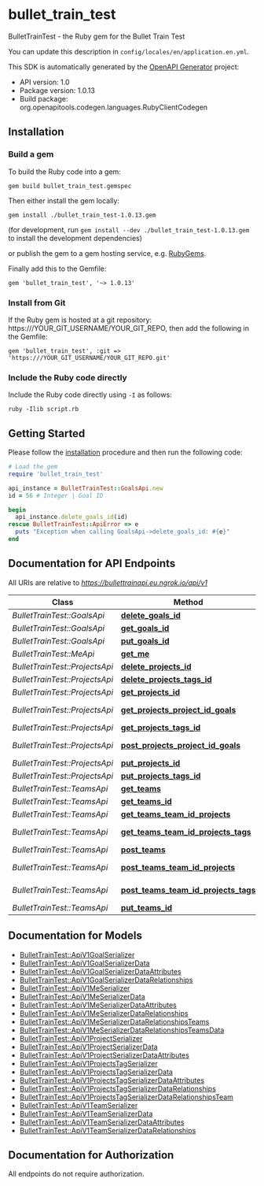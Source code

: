 # bullet_train_test

BulletTrainTest - the Ruby gem for the Bullet Train Test

You can update this description in `config/locales/en/application.en.yml`.

This SDK is automatically generated by the [OpenAPI Generator](https://openapi-generator.tech) project:

- API version: 1.0
- Package version: 1.0.13
- Build package: org.openapitools.codegen.languages.RubyClientCodegen

## Installation

### Build a gem

To build the Ruby code into a gem:

```shell
gem build bullet_train_test.gemspec
```

Then either install the gem locally:

```shell
gem install ./bullet_train_test-1.0.13.gem
```

(for development, run `gem install --dev ./bullet_train_test-1.0.13.gem` to install the development dependencies)

or publish the gem to a gem hosting service, e.g. [RubyGems](https://rubygems.org/).

Finally add this to the Gemfile:

    gem 'bullet_train_test', '~> 1.0.13'

### Install from Git

If the Ruby gem is hosted at a git repository: https:///YOUR_GIT_USERNAME/YOUR_GIT_REPO, then add the following in the Gemfile:

    gem 'bullet_train_test', :git => 'https:///YOUR_GIT_USERNAME/YOUR_GIT_REPO.git'

### Include the Ruby code directly

Include the Ruby code directly using `-I` as follows:

```shell
ruby -Ilib script.rb
```

## Getting Started

Please follow the [installation](#installation) procedure and then run the following code:

```ruby
# Load the gem
require 'bullet_train_test'

api_instance = BulletTrainTest::GoalsApi.new
id = 56 # Integer | Goal ID

begin
  api_instance.delete_goals_id(id)
rescue BulletTrainTest::ApiError => e
  puts "Exception when calling GoalsApi->delete_goals_id: #{e}"
end

```

## Documentation for API Endpoints

All URIs are relative to *https://bullettrainapi.eu.ngrok.io/api/v1*

Class | Method | HTTP request | Description
------------ | ------------- | ------------- | -------------
*BulletTrainTest::GoalsApi* | [**delete_goals_id**](docs/GoalsApi.md#delete_goals_id) | **DELETE** /goals/{id} | 
*BulletTrainTest::GoalsApi* | [**get_goals_id**](docs/GoalsApi.md#get_goals_id) | **GET** /goals/{id} | 
*BulletTrainTest::GoalsApi* | [**put_goals_id**](docs/GoalsApi.md#put_goals_id) | **PUT** /goals/{id} | 
*BulletTrainTest::MeApi* | [**get_me**](docs/MeApi.md#get_me) | **GET** /me | 
*BulletTrainTest::ProjectsApi* | [**delete_projects_id**](docs/ProjectsApi.md#delete_projects_id) | **DELETE** /projects/{id} | 
*BulletTrainTest::ProjectsApi* | [**delete_projects_tags_id**](docs/ProjectsApi.md#delete_projects_tags_id) | **DELETE** /projects/tags/{id} | 
*BulletTrainTest::ProjectsApi* | [**get_projects_id**](docs/ProjectsApi.md#get_projects_id) | **GET** /projects/{id} | 
*BulletTrainTest::ProjectsApi* | [**get_projects_project_id_goals**](docs/ProjectsApi.md#get_projects_project_id_goals) | **GET** /projects/{project_id}/goals | 
*BulletTrainTest::ProjectsApi* | [**get_projects_tags_id**](docs/ProjectsApi.md#get_projects_tags_id) | **GET** /projects/tags/{id} | 
*BulletTrainTest::ProjectsApi* | [**post_projects_project_id_goals**](docs/ProjectsApi.md#post_projects_project_id_goals) | **POST** /projects/{project_id}/goals | 
*BulletTrainTest::ProjectsApi* | [**put_projects_id**](docs/ProjectsApi.md#put_projects_id) | **PUT** /projects/{id} | 
*BulletTrainTest::ProjectsApi* | [**put_projects_tags_id**](docs/ProjectsApi.md#put_projects_tags_id) | **PUT** /projects/tags/{id} | 
*BulletTrainTest::TeamsApi* | [**get_teams**](docs/TeamsApi.md#get_teams) | **GET** /teams | 
*BulletTrainTest::TeamsApi* | [**get_teams_id**](docs/TeamsApi.md#get_teams_id) | **GET** /teams/{id} | 
*BulletTrainTest::TeamsApi* | [**get_teams_team_id_projects**](docs/TeamsApi.md#get_teams_team_id_projects) | **GET** /teams/{team_id}/projects | 
*BulletTrainTest::TeamsApi* | [**get_teams_team_id_projects_tags**](docs/TeamsApi.md#get_teams_team_id_projects_tags) | **GET** /teams/{team_id}/projects/tags | 
*BulletTrainTest::TeamsApi* | [**post_teams**](docs/TeamsApi.md#post_teams) | **POST** /teams | 
*BulletTrainTest::TeamsApi* | [**post_teams_team_id_projects**](docs/TeamsApi.md#post_teams_team_id_projects) | **POST** /teams/{team_id}/projects | 
*BulletTrainTest::TeamsApi* | [**post_teams_team_id_projects_tags**](docs/TeamsApi.md#post_teams_team_id_projects_tags) | **POST** /teams/{team_id}/projects/tags | 
*BulletTrainTest::TeamsApi* | [**put_teams_id**](docs/TeamsApi.md#put_teams_id) | **PUT** /teams/{id} | 


## Documentation for Models

 - [BulletTrainTest::ApiV1GoalSerializer](docs/ApiV1GoalSerializer.md)
 - [BulletTrainTest::ApiV1GoalSerializerData](docs/ApiV1GoalSerializerData.md)
 - [BulletTrainTest::ApiV1GoalSerializerDataAttributes](docs/ApiV1GoalSerializerDataAttributes.md)
 - [BulletTrainTest::ApiV1GoalSerializerDataRelationships](docs/ApiV1GoalSerializerDataRelationships.md)
 - [BulletTrainTest::ApiV1MeSerializer](docs/ApiV1MeSerializer.md)
 - [BulletTrainTest::ApiV1MeSerializerData](docs/ApiV1MeSerializerData.md)
 - [BulletTrainTest::ApiV1MeSerializerDataAttributes](docs/ApiV1MeSerializerDataAttributes.md)
 - [BulletTrainTest::ApiV1MeSerializerDataRelationships](docs/ApiV1MeSerializerDataRelationships.md)
 - [BulletTrainTest::ApiV1MeSerializerDataRelationshipsTeams](docs/ApiV1MeSerializerDataRelationshipsTeams.md)
 - [BulletTrainTest::ApiV1MeSerializerDataRelationshipsTeamsData](docs/ApiV1MeSerializerDataRelationshipsTeamsData.md)
 - [BulletTrainTest::ApiV1ProjectSerializer](docs/ApiV1ProjectSerializer.md)
 - [BulletTrainTest::ApiV1ProjectSerializerData](docs/ApiV1ProjectSerializerData.md)
 - [BulletTrainTest::ApiV1ProjectSerializerDataAttributes](docs/ApiV1ProjectSerializerDataAttributes.md)
 - [BulletTrainTest::ApiV1ProjectsTagSerializer](docs/ApiV1ProjectsTagSerializer.md)
 - [BulletTrainTest::ApiV1ProjectsTagSerializerData](docs/ApiV1ProjectsTagSerializerData.md)
 - [BulletTrainTest::ApiV1ProjectsTagSerializerDataAttributes](docs/ApiV1ProjectsTagSerializerDataAttributes.md)
 - [BulletTrainTest::ApiV1ProjectsTagSerializerDataRelationships](docs/ApiV1ProjectsTagSerializerDataRelationships.md)
 - [BulletTrainTest::ApiV1ProjectsTagSerializerDataRelationshipsTeam](docs/ApiV1ProjectsTagSerializerDataRelationshipsTeam.md)
 - [BulletTrainTest::ApiV1TeamSerializer](docs/ApiV1TeamSerializer.md)
 - [BulletTrainTest::ApiV1TeamSerializerData](docs/ApiV1TeamSerializerData.md)
 - [BulletTrainTest::ApiV1TeamSerializerDataAttributes](docs/ApiV1TeamSerializerDataAttributes.md)
 - [BulletTrainTest::ApiV1TeamSerializerDataRelationships](docs/ApiV1TeamSerializerDataRelationships.md)


## Documentation for Authorization

 All endpoints do not require authorization.

